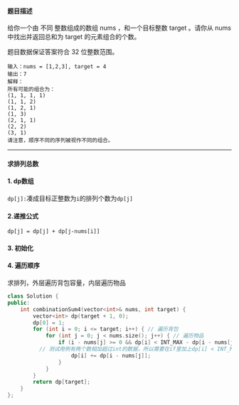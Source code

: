 #### 题目描述

给你一个由 不同 整数组成的数组 nums ，和一个目标整数 target 。请你从 nums 中找出并返回总和为 target 的元素组合的个数。

题目数据保证答案符合 32 位整数范围。

```
输入：nums = [1,2,3], target = 4
输出：7
解释：
所有可能的组合为：
(1, 1, 1, 1)
(1, 1, 2)
(1, 2, 1)
(1, 3)
(2, 1, 1)
(2, 2)
(3, 1)
请注意，顺序不同的序列被视作不同的组合。
```



****

#### 求排列总数

#### 1. dp数组

`dp[j]:`凑成目标正整数为`i`的排列个数为`dp[j]`

#### 2.递推公式

`dp[j] = dp[j] + dp[j-nums[i]]`

#### 3. 初始化

#### 4. 遍历顺序

求排列，外层遍历背包容量，内层遍历物品

```c++
class Solution {
public:
    int combinationSum4(vector<int>& nums, int target) {
        vector<int> dp(target + 1, 0);
        dp[0] = 1;
        for (int i = 0; i <= target; i++) { // 遍历背包
            for (int j = 0; j < nums.size(); j++) { // 遍历物品
                if (i - nums[j] >= 0 && dp[i] < INT_MAX - dp[i - nums[j]]) {
          // 测试用例有两个数相加超过int的数据，所以需要在if里加上dp[i] < INT_MAX - dp[i - num]
                    dp[i] += dp[i - nums[j]];
                }
            }
        }
        return dp[target];
    }
};
```

